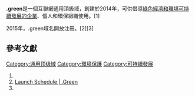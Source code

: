 **.green**是一個互聯網通用頂級域，創建於2014年，可供倡導[綠色經濟和環境](https://zh.wikipedia.org/wiki/綠色經濟 "wikilink")[可持續發展的企業](https://zh.wikipedia.org/wiki/可持續發展 "wikilink")、個人和環保組織使用。\[1\]

2015年，.green域名開放注冊。\[2\]\[3\]

## 參考文獻

[Category:通用顶级域](https://zh.wikipedia.org/wiki/Category:通用顶级域 "wikilink") [Category:環境保護](https://zh.wikipedia.org/wiki/Category:環境保護 "wikilink") [Category:可持續發展](https://zh.wikipedia.org/wiki/Category:可持續發展 "wikilink")

1.
2.  [Launch Schedule | .Green](https://web.archive.org/web/20150201111714/http://www.going.green/launch-schedule)
3.